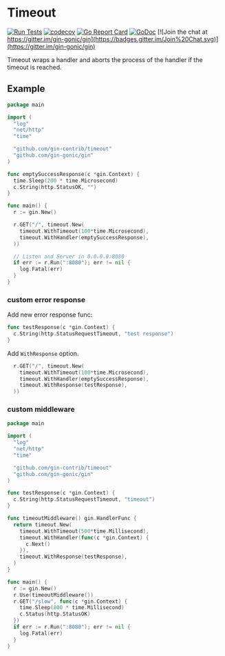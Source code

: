 # Timeout

[![Run Tests](https://github.com/gin-contrib/timeout/actions/workflows/go.yml/badge.svg?branch=master)](https://github.com/gin-contrib/timeout/actions/workflows/go.yml)
[![codecov](https://codecov.io/gh/gin-contrib/timeout/branch/master/graph/badge.svg)](https://codecov.io/gh/gin-contrib/timeout)
[![Go Report Card](https://goreportcard.com/badge/github.com/gin-contrib/timeout)](https://goreportcard.com/report/github.com/gin-contrib/timeout)
[![GoDoc](https://godoc.org/github.com/gin-contrib/timeout?status.svg)](https://pkg.go.dev/github.com/gin-contrib/timeout?tab=doc)
[![Join the chat at https://gitter.im/gin-gonic/gin](https://badges.gitter.im/Join%20Chat.svg)](https://gitter.im/gin-gonic/gin)

Timeout wraps a handler and aborts the process of the handler if the timeout is reached.

## Example

```go
package main

import (
  "log"
  "net/http"
  "time"

  "github.com/gin-contrib/timeout"
  "github.com/gin-gonic/gin"
)

func emptySuccessResponse(c *gin.Context) {
  time.Sleep(200 * time.Microsecond)
  c.String(http.StatusOK, "")
}

func main() {
  r := gin.New()

  r.GET("/", timeout.New(
    timeout.WithTimeout(100*time.Microsecond),
    timeout.WithHandler(emptySuccessResponse),
  ))

  // Listen and Server in 0.0.0.0:8080
  if err := r.Run(":8080"); err != nil {
    log.Fatal(err)
  }
}

```

### custom error response

Add new error response func:

```go
func testResponse(c *gin.Context) {
  c.String(http.StatusRequestTimeout, "test response")
}
```

Add `WithResponse` option.

```go
  r.GET("/", timeout.New(
    timeout.WithTimeout(100*time.Microsecond),
    timeout.WithHandler(emptySuccessResponse),
    timeout.WithResponse(testResponse),
  ))
```

### custom middleware

```go
package main

import (
  "log"
  "net/http"
  "time"

  "github.com/gin-contrib/timeout"
  "github.com/gin-gonic/gin"
)

func testResponse(c *gin.Context) {
  c.String(http.StatusRequestTimeout, "timeout")
}

func timeoutMiddleware() gin.HandlerFunc {
  return timeout.New(
    timeout.WithTimeout(500*time.Millisecond),
    timeout.WithHandler(func(c *gin.Context) {
      c.Next()
    }),
    timeout.WithResponse(testResponse),
  )
}

func main() {
  r := gin.New()
  r.Use(timeoutMiddleware())
  r.GET("/slow", func(c *gin.Context) {
    time.Sleep(800 * time.Millisecond)
    c.Status(http.StatusOK)
  })
  if err := r.Run(":8080"); err != nil {
    log.Fatal(err)
  }
}
```
